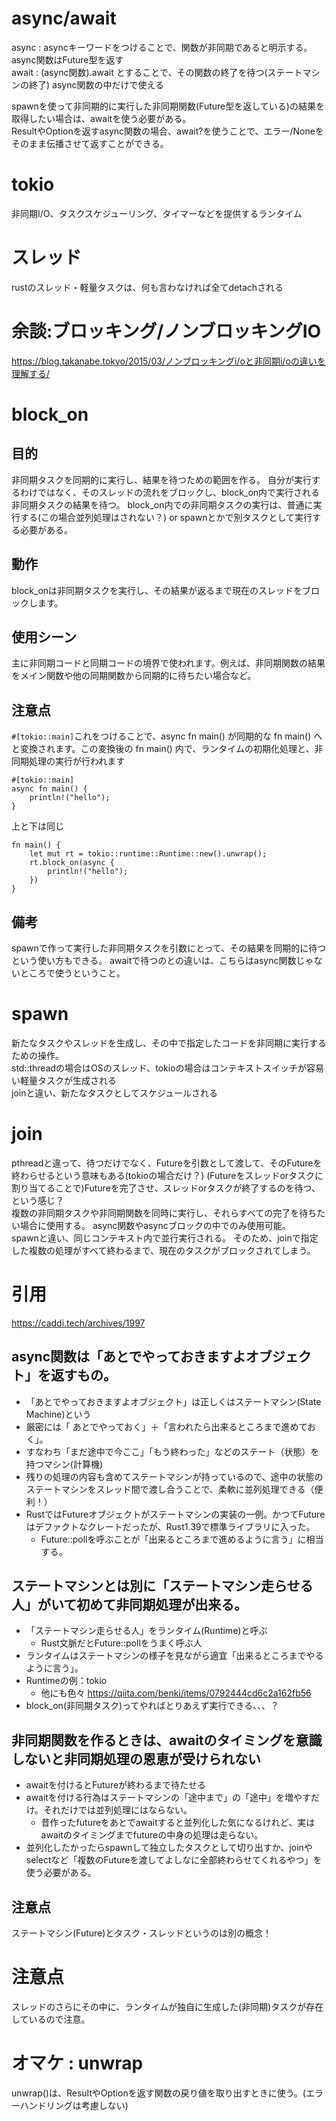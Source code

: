 # async/await
async : asyncキーワードをつけることで、関数が非同期であると明示する。 
async関数はFuture型を返す
<br>
await : (async関数).await とすることで、その関数の終了を待つ(ステートマシンの終了)
async関数の中だけで使える

spawnを使って非同期的に実行した非同期関数(Future型を返している)の結果を取得したい場合は、awaitを使う必要がある。
<br>
ResultやOptionを返すasync関数の場合、await?を使うことで、エラー/Noneをそのまま伝播させて返すことができる。

# tokio
非同期I/O、タスクスケジューリング、タイマーなどを提供するランタイム

# スレッド
rustのスレッド・軽量タスクは、何も言わなければ全てdetachされる

# 余談:ブロッキング/ノンブロッキングIO
https://blog.takanabe.tokyo/2015/03/ノンブロッキングi/oと非同期i/oの違いを理解する/

# block_on
## 目的
 非同期タスクを同期的に実行し、結果を待つための範囲を作る。
 自分が実行するわけではなく、そのスレッドの流れをブロックし、block_on内で実行される非同期タスクの結果を待つ。
 block_on内での非同期タスクの実行は、普通に実行する(この場合並列処理はされない？) or spawnとかで別タスクとして実行する必要がある。
## 動作
 block_onは非同期タスクを実行し、その結果が返るまで現在のスレッドをブロックします。
## 使用シーン
 主に非同期コードと同期コードの境界で使われます。例えば、非同期関数の結果をメイン関数や他の同期関数から同期的に待ちたい場合など。
## 注意点
```#[tokio::main]```これをつけることで、async fn main() が同期的な fn main() へと変換されます。この変換後の fn main() 内で、ランタイムの初期化処理と、非同期処理の実行が行われます
```
#[tokio::main]
async fn main() {
    println!("hello");
}
```
上と下は同じ
```
fn main() {
    let mut rt = tokio::runtime::Runtime::new().unwrap();
    rt.block_on(async {
        println!("hello");
    })
}
```

## 備考
spawnで作って実行した非同期タスクを引数にとって、その結果を同期的に待つという使い方もできる。
awaitで待つのとの違いは、こちらはasync関数じゃないところで使うということ。

# spawn
新たなタスクやスレッドを生成し、その中で指定したコードを非同期に実行するための操作。
<br>
std::threadの場合はOSのスレッド、tokioの場合はコンテキストスイッチが容易い軽量タスクが生成される
<br>
joinと違い、新たなタスクとしてスケジュールされる

# join
pthreadと違って、待つだけでなく、Futureを引数として渡して、そのFutureを終わらせるという意味もある(tokioの場合だけ？)
(Futureをスレッドorタスクに割り当てることで)Futureを完了させ、スレッドorタスクが終了するのを待つ、という感じ？
<br>
複数の非同期タスクや非同期関数を同時に実行し、それらすべての完了を待ちたい場合に使用する。
async関数やasyncブロックの中でのみ使用可能。
<br>
spawnと違い、同じコンテキスト内で並行実行される。
そのため、joinで指定した複数の処理がすべて終わるまで、現在のタスクがブロックされてしまう。


# 引用
https://caddi.tech/archives/1997
## async関数は「あとでやっておきますよオブジェクト」を返すもの。

- 「あとでやっておきますよオブジェクト」は正しくはステートマシン(State Machine)という
- 厳密には「 あとでやっておく」＋「言われたら出来るところまで進めておく」。
- すなわち「まだ途中で今ここ」「もう終わった」などのステート（状態）を持つマシン(計算機)
- 残りの処理の内容も含めてステートマシンが持っているので、途中の状態のステートマシンをスレッド間で渡し合うことで、柔軟に並列処理できる（便利！）
- RustではFutureオブジェクトがステートマシンの実装の一例。かつてFutureはデファクトなクレートだったが、Rust1.39で標準ライブラリに入った。
    - Future::pollを呼ぶことが「出来るところまで進めるように言う」に相当する。

## ステートマシンとは別に「ステートマシン走らせる人」がいて初めて非同期処理が出来る。

- 「ステートマシン走らせる人」をランタイム(Runtime)と呼ぶ
    - Rust文脈だとFuture::pollをうまく呼ぶ人
- ランタイムはステートマシンの様子を見ながら適宜「出来るところまでやるように言う」。
- Runtimeの例：tokio
    - 他にも色々 https://qiita.com/benki/items/0792444cd6c2a162fb56
- block_on(非同期タスク)ってやればとりあえず実行できる、、、？

## 非同期関数を作るときは、awaitのタイミングを意識しないと非同期処理の恩恵が受けられない

- awaitを付けるとFutureが終わるまで待たせる
- awaitを付ける行為はステートマシンの「途中まで」の「途中」を増やすだけ。それだけでは並列処理にはならない。
    - 昔作ったfutureをあとでawaitすると並列化した気になるけれど、実はawaitのタイミングまでfutureの中身の処理は走らない。
- 並列化したかったらspawnして独立したタスクとして切り出すか、joinやselectなど「複数のFutureを渡してよしなに全部終わらせてくれるやつ」を使う必要がある。

## 注意点
ステートマシン(Future)とタスク・スレッドというのは別の概念！

# 注意点
スレッドのさらにその中に、ランタイムが独自に生成した(非同期)タスクが存在しているので注意。

# オマケ : unwrap
unwrap()は、ResultやOptionを返す関数の戻り値を取り出すときに使う。(エラーハンドリングは考慮しない)
